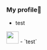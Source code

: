 ### My profile📒

- test
<img src="https://cdn.dribbble.com/users/1937292/screenshots/7568018/media/218acdf44d1cb8b08b6d3804e9fcc600.gif" widtg="32" height="32" >
- `test`
